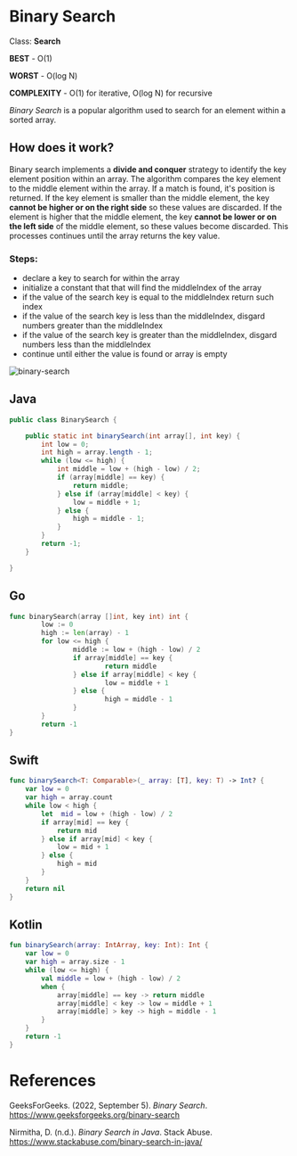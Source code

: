 # Binary Search

Class: **Search**

**BEST** - O(1) 

**WORST** - O(log N) 

**COMPLEXITY** - O(1) for iterative, O(log N) for recursive

*Binary Search* is a popular algorithm used to search 
for an element within a sorted array. 

## How does it work? 
Binary search implements a **divide and conquer** strategy 
to identify the key element position within an array. The algorithm 
compares the key element to the middle element within the array. 
If a match is found, it's position is returned. If the key element
is smaller than the middle element, the key **cannot be higher or 
on the right side** so these values are discarded. If the element 
is higher that the middle element, the key **cannot be lower or on the 
left side** of the middle element, so these values become discarded. This 
processes continues until the array returns the key value. 

### Steps:
- declare a key to search for within the array  
- initialize a constant that that will find the middleIndex of the array 
- if the value of the search key is equal to the middleIndex return such index 
- if the value of the search key is less than the middleIndex, disgard numbers greater than the middleIndex 
- if the value of the search key is greater than the middleIndex, disgard numbers less than the middleIndex
- continue until either the value is found or array is empty

![binary-search](https://user-images.githubusercontent.com/109105989/194418509-1742728e-071a-4afd-8861-d5250b7f4c0a.png)

## Java 
``` java 
public class BinarySearch {

    public static int binarySearch(int array[], int key) {
        int low = 0;
        int high = array.length - 1;
        while (low <= high) {
            int middle = low + (high - low) / 2;
            if (array[middle] == key) {
                return middle;
            } else if (array[middle] < key) {
                low = middle + 1;
            } else {
                high = middle - 1;
            }
        }
        return -1;
    }

}
``` 
## Go 
``` go 
func binarySearch(array []int, key int) int { 
        low := 0 
        high := len(array) - 1 
        for low <= high { 
                middle := low + (high - low) / 2 
                if array[middle] == key { 
                        return middle 
                } else if array[middle] < key { 
                        low = middle + 1 
                } else { 
                        high = middle - 1 
                } 
        } 
        return -1 
} 
``` 
## Swift 
``` swift 
func binarySearch<T: Comparable>(_ array: [T], key: T) -> Int? {
    var low = 0
    var high = array.count
    while low < high {
        let  mid = low + (high - low) / 2
        if array[mid] == key {
            return mid
        } else if array[mid] < key {
            low = mid + 1
        } else {
            high = mid
        }
    }
    return nil
}
``` 
## Kotlin 
``` kotlin 
fun binarySearch(array: IntArray, key: Int): Int { 
    var low = 0 
    var high = array.size - 1 
    while (low <= high) {
        val middle = low + (high - low) / 2 
        when { 
            array[middle] == key -> return middle
            array[middle] < key -> low = middle + 1 
            array[middle] > key -> high = middle - 1
        }
    }
    return -1
}
``` 

# References 
GeeksForGeeks. (2022, September 5). *Binary Search*. <https://www.geeksforgeeks.org/binary-search> 

Nirmitha, D. (n.d.). *Binary Search in Java*. Stack Abuse. <https://www.stackabuse.com/binary-search-in-java/> 

